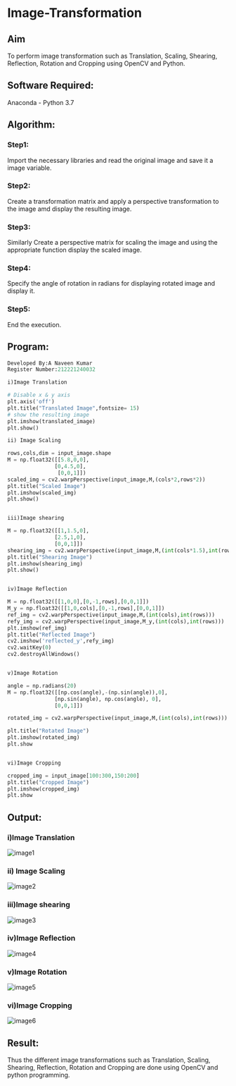 # Image-Transformation
## Aim
To perform image transformation such as Translation, Scaling, Shearing, Reflection, Rotation and Cropping using OpenCV and Python.

## Software Required:
Anaconda - Python 3.7

## Algorithm:
### Step1:
   Import the necessary libraries and read the original image and save it a image variable.

### Step2:

   Create a transformation matrix and apply a perspective transformation to the image amd display the resulting image.

### Step3:
   Similarly Create a perspective matrix for scaling the image and using the appropriate function display the scaled image.

### Step4:

   Specify the angle of rotation in radians for displaying rotated image and display it.

### Step5:
   End the execution.

## Program:
```python
Developed By:A Naveen Kumar
Register Number:212221240032

i)Image Translation

# Disable x & y axis
plt.axis('off')
plt.title("Translated Image",fontsize= 15)
# show the resulting image
plt.imshow(translated_image)
plt.show()

ii) Image Scaling

rows,cols,dim = input_image.shape
M = np.float32([[5.8,0,0],
               [0,4.5,0],
                [0,0,1]])
scaled_img = cv2.warpPerspective(input_image,M,(cols*2,rows*2))
plt.title("Scaled Image")
plt.imshow(scaled_img)
plt.show()


iii)Image shearing

M = np.float32([[1,1.5,0],
               [2.5,1,0],
               [0,0,1]])
shearing_img = cv2.warpPerspective(input_image,M,(int(cols*1.5),int(rows*2.5)))
plt.title("Shearing Image")
plt.imshow(shearing_img)
plt.show()


iv)Image Reflection

M = np.float32([[1,0,0],[0,-1,rows],[0,0,1]])
M_y = np.float32([[1,0,cols],[0,-1,rows],[0,0,1]])
ref_img = cv2.warpPerspective(input_image,M,(int(cols),int(rows)))
refy_img = cv2.warpPerspective(input_image,M_y,(int(cols),int(rows)))
plt.imshow(ref_img)
plt.title("Reflected Image")
cv2.imshow('reflected_y',refy_img)
cv2.waitKey(0)
cv2.destroyAllWindows()


v)Image Rotation

angle = np.radians(20)
M = np.float32([[np.cos(angle),-(np.sin(angle)),0],
               [np.sin(angle), np.cos(angle), 0],
               [0,0,1]])

rotated_img = cv2.warpPerspective(input_image,M,(int(cols),int(rows)))

plt.title("Rotated Image")
plt.imshow(rotated_img)
plt.show


vi)Image Cropping

cropped_img = input_image[100:300,150:200]
plt.title("Cropped Image")
plt.imshow(cropped_img)
plt.show

```
## Output:
### i)Image Translation
![image1](https://user-images.githubusercontent.com/94387019/232280405-8c080b2f-37f0-42ef-af03-1b48f9d52824.jpg)

### ii) Image Scaling
![image2](https://user-images.githubusercontent.com/94387019/232280443-6c8c9d3d-78f5-41c4-a3da-8e469c8a6b8d.jpg)

### iii)Image shearing
![image3](https://user-images.githubusercontent.com/94387019/232280461-3760f939-dac7-41a5-be94-b3cede42e0eb.jpg)

### iv)Image Reflection
![image4](https://user-images.githubusercontent.com/94387019/232280467-ff6e6ddc-6033-4581-aea9-028b96caa3f4.jpg)

### v)Image Rotation
![image5](https://user-images.githubusercontent.com/94387019/232280478-490f4810-3d64-4162-8b71-321c968f7f51.jpg)

### vi)Image Cropping
![image6](https://user-images.githubusercontent.com/94387019/232280484-3bc518b2-a017-4715-bed3-4c683c8097e7.jpg)

## Result: 
Thus the different image transformations such as Translation, Scaling, Shearing, Reflection, Rotation and Cropping are done using OpenCV and python programming.
